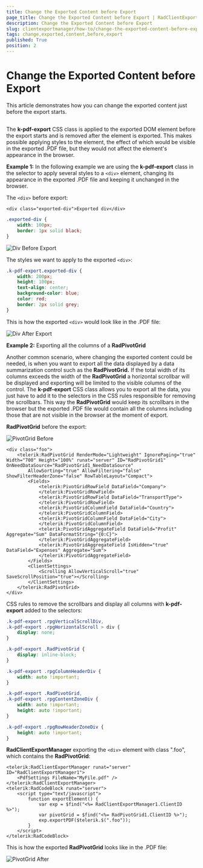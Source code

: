 ```yaml
---
title: Change the Exported Content before Export
page_title: Change the Exported Content before Export | RadClientExportManager for ASP.NET AJAX Documentation
description: Change the Exported Content before Export
slug: clientexportmanager/how-to/change-the-exported-content-before-export
tags: change,exported,content,before,export
published: True
position: 2
---
```


# Change the Exported Content before Export



This article demonstrates how you can change the exported content just before the export starts.

## 

The **k-pdf-export** CSS class is applied to the exported DOM element before the export starts and is removed after the element is exported. This makes possible applying styles to the element, the effect of which would be visible in the exported .PDF file, but they would not affect the element's appearance in the browser.  

**Example 1:** In the following example we are using the **k-pdf-export** class in the selector to apply several styles to a `<div>` element, changing its appearance in the exported .PDF file and keeping it unchanged in the browser.


The `<div>` before export:


````ASPNET
<div class="exported-div">Exported div</div>
````


````CSS
.exported-div {
    width: 100px;
    border: 1px solid black;
}
````


![Div Before Export](images/clientexportmanager-div-before-export.png)


The styles we want to apply to the exported `<div>`:


````CSS
.k-pdf-export.exported-div {
    width: 200px;
    height: 100px;
    text-align: center;
    background-color: blue;
    color: red;
    border: 2px solid grey;       
}
````


This is how the exported `<div>` would look like in the .PDF file:

![Div After Export](images/clientexportmanager-div-after-export.png)

**Example 2:** Exporting all the columns of a **RadPivotGrid** 

Another common scenario, where changing the exported content could be needed, is when you want to export all the data displayed by a data summarization control such as the **RadPivotGrid.** If the total width of its columns exceeds the width of the **RadPivotGrid** a horizontal scrollbar will be displayed and exporting will be limited to the visible columns of the control. The **k-pdf-export** CSS class allows you to export all the data, you just have to add it to the selectors in the CSS rules responsible for removing the scrollbars. This way the **RadPivotGrid** would keep its scrollbars in the browser but the exported .PDF file would contain all the columns including those that are not visible in the browser at the moment of export.   

**RadPivotGrid** before the export:

![PivotGrid Before](images/clientexportmanager-pivotgrid.png)


````ASPNET
<div class="foo">
    <telerik:RadPivotGrid RenderMode="Lightweight" IgnorePaging="true" Width="700" Height="100%" runat="server" ID="RadPivotGrid1" OnNeedDataSource="RadPivotGrid1_NeedDataSource"
        AllowSorting="true" AllowFiltering="false" ShowFilterHeaderZone="false" RowTableLayout="Compact">
        <Fields>
            <telerik:PivotGridRowField DataField="Company">
            </telerik:PivotGridRowField>
            <telerik:PivotGridRowField DataField="TransportType">
            </telerik:PivotGridRowField>
            <telerik:PivotGridColumnField DataField="Country">
            </telerik:PivotGridColumnField>
            <telerik:PivotGridColumnField DataField="City">
            </telerik:PivotGridColumnField>
            <telerik:PivotGridAggregateField DataField="Profit" Aggregate="Sum" DataFormatString="{0:C}">
            </telerik:PivotGridAggregateField>
            <telerik:PivotGridAggregateField IsHidden="true" DataField="Expenses" Aggregate="Sum">
            </telerik:PivotGridAggregateField>
        </Fields>
        <ClientSettings>
            <Scrolling AllowVerticalScroll="true" SaveScrollPosition="true"></Scrolling>
        </ClientSettings>
    </telerik:RadPivotGrid>
</div>
````


CSS rules to remove the scrollbars and display all columns with **k-pdf-export** added to the selectors:


````CSS
.k-pdf-export .rpgVerticalScrollDiv,
.k-pdf-export .rpgHorizontalScroll > div {
    display: none;
}

.k-pdf-export .RadPivotGrid {
    display: inline-block;
}

.k-pdf-export .rpgColumnHeaderDiv {
    width: auto !important;
}

.k-pdf-export .RadPivotGrid,
.k-pdf-export .rpgContentZoneDiv {
    width: auto !important;
    height: auto !important;
}

.k-pdf-export .rpgRowHeaderZoneDiv {
    height: auto !important;
}
````


**RadClientExportManager** exporting the `<div>` element with class ".foo", which contains the **RadPivotGrid**:


````ASPNET
<telerik:RadClientExportManager runat="server" ID="RadClientExportManager1">               
    <PdfSettings FileName="MyFile.pdf" />
</telerik:RadClientExportManager>
<telerik:RadCodeBlock runat="server">
    <script type="text/javascript">
        function exportElement() {
            var exp = $find("<%= RadClientExportManager1.ClientID %>");
            var pivotGrid = $find("<%= RadPivotGrid1.ClientID %>");
            exp.exportPDF($telerik.$(".foo"));
        }
    </script>
</telerik:RadCodeBlock>
````


This is how the exported **RadPivotGrid** looks like in the .PDF file:

![PivotGrid After](images/clientexportmanager-pivotgrid-after.png)


